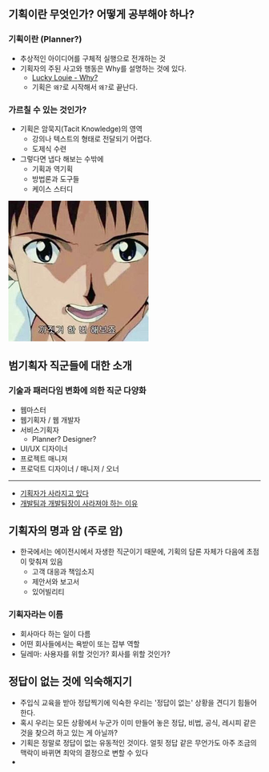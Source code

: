 ## 기획이란 무엇인가? 어떻게 공부해야 하나?

### 기획이란 (Planner?)

- 추상적인 아이디어를 구체적 실행으로 전개하는 것
- 기획자의 주된 사고와 행동은 Why를 설명하는 것에 있다.
	- [Lucky Louie - Why?](https://www.youtube.com/watch?v=znE5yuiKj-Y)
	- 기획은 `왜?`로 시작해서 `왜?`로 끝난다.

### 가르칠 수 있는 것인가?

- 기획은 암묵지(Tacit Knowledge)의 영역
	- 강의나 텍스트의 형태로 전달되기 어렵다.
	- 도제식 수련
- 그렇다면 냅다 해보는 수밖에
	- 기획과 역기획
	- 방법론과 도구들
	- 케이스 스터디

![](../attachments/ux-then-just-do.png)

## 범기획자 직군들에 대한 소개

### 기술과 패러다임 변화에 의한 직군 다양화

- 웹마스터
- 웹기획자 / 웹 개발자
- 서비스기획자
	- Planner? Designer?
- UI/UX 디자이너
- 프로젝트 매니저
- 프로덕트 디자이너 / 매니저 / 오너 

***

- [기획자가 사라지고 있다](https://seokjun.kim/why-engineers-become-ceo/)
- [개발팀과 개발팀장이 사라져야 하는 이유](https://seokjun.kim/no-reason-for-dev-team/)

## 기획자의 명과 암 (주로 암)

- 한국에서는 에이전시에서 자생한 직군이기 때문에, 기획의 담론 자체가 다음에 초점이 맞춰져 있음
	- 고객 대응과 책임소지
	- 제안서와 보고서
	- 있어빌리티

### 기획자라는 이름

- 회사마다 하는 일이 다름
- 어떤 회사들에서는 욕받이 또는 잡부 역할
- 딜레마: 사용자를 위할 것인가? 회사를 위할 것인가?

## 정답이 없는 것에 익숙해지기

- 주입식 교육을 받아 정답찍기에 익숙한 우리는 '정답이 없는' 상황을 견디기 힘들어한다.
- 혹시 우리는 모든 상황에서 누군가 이미 만들어 놓은 정답, 비법, 공식, 레시피 같은 것을 찾으려 하고 있는 게 아닐까?
- 기획은 정말로 정답이 없는 유동적인 것이다. 얼핏 정답 같은 무언가도 아주 조금의 맥락이 바뀌면 최악의 결정으로 변할 수 있다
- 
